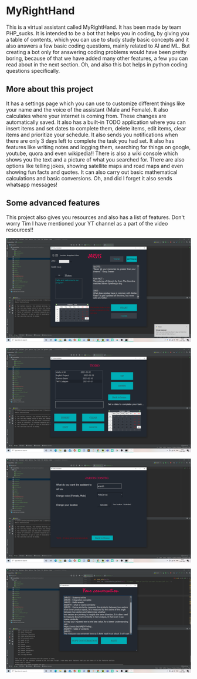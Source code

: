 # MyRightHand

 This is a virtual assistant called MyRightHand. It has been made by team PHP_sucks. It is intended to be a bot that helps you in coding, by giving you a table of contents, which you can use to study study basic concepts and it also answers a few basic coding questions, mainly related to AI and ML. But creating a bot only for answering coding problems would have been pretty boring, because of that we have added many other features, a few you can read about in the next section. Oh, and also this bot helps in python coding questions specifically.


## More about this project

 It has a settings page which you can use to customize different things like your name and the voice of the assistant (Male and Female). It also calculates where your internet is coming from. These changes are automatically saved. It also has a built-in TODO application where you can insert items and set dates to complete them, delete items, edit items, clear items and prioritize your schedule. It also sends you notifications when there are only 3 days left to complete the task you had set. It also has features like writing notes and logging them, searching for things on google, youtube, quora and even wikipedia!! There is also a wiki console which shows you the text and a picture of what you searched for.
 There are also options like telling jokes, showing satellite maps and road maps and even showing fun facts and quotes. It can also carry out basic mathematical calculations and basic conversions. Oh, and did I forget it also sends whatsapp messages!


## Some advanced features

This project also gives you resources and also has a list of features. Don't worry Tim I have mentioned your YT channel as a part of the video resources!!

![](main_screen.png)


![](Todo_image.png)

![](Settings_image.png)

![](convo.png)
